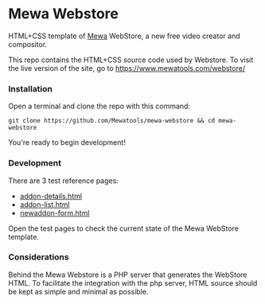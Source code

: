 # Mewa Webstore

HTML+CSS template of [Mewa](https://www.mewatools.com/) WebStore, a new free video creator and compositor.

This repo contains the HTML+CSS source code used by Webstore. To visit the live version of the site, go to <https://www.mewatools.com/webstore/> 


### Installation

Open a terminal and clone the repo with this command:

```
git clone https://github.com/Mewatools/mewa-webstore && cd mewa-webstore
```

You're ready to begin development!

### Development

There are 3 test reference pages:
- [addon-details.html](addon-details.html)
- [addon-list.html](addon-list.html)
- [newaddon-form.html](newaddon-form.html)

Open the test pages to check the current state of the Mewa WebStore template.

### Considerations

Behind the Mewa Webstore is a PHP server that generates the WebStore HTML. To facilitate the integration with the php server, HTML source should be kept as simple and minimal as possible.
